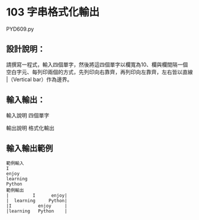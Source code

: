# 103 字串格式化輸出
PYD609.py
## 設計說明：
請撰寫一程式，輸入四個單字，然後將這四個單字以欄寬為10、欄與欄間隔一個空白字元、每列印兩個的方式，先列印向右靠齊，再列印向左靠齊，左右皆以直線 |（Vertical bar）作為邊界。

## 輸入輸出：
輸入說明
四個單字

輸出說明
格式化輸出

## 輸入輸出範例
```
範例輸入
I
enjoy
learning
Python
範例輸出
|         I      enjoy|
|  learning     Python|
|I          enjoy     |
|learning   Python    |
```
